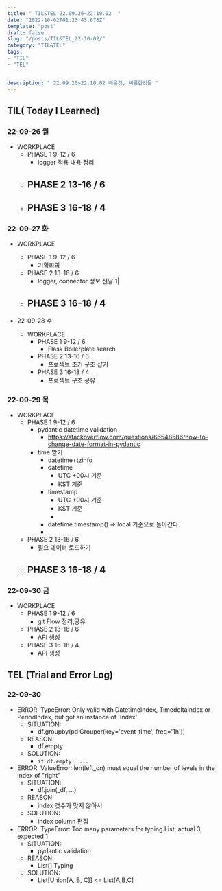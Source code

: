```yaml
---
title: " TIL&TEL 22.09.26~22.10.02  "
date: "2022-10-02T01:23:45.678Z"
template: "post"
draft: false
slug: "/posts/TIL&TEL_22-10-02/"
category: "TIL&TEL"
tags:
- "TIL"
- "TEL"


description: " 22.09.26~22.10.02 배운것, 씨름한것들 "
---
```


## TIL( Today I Learned)

### 22-09-26 월

- WORKPLACE
    - PHASE 1 9-12 / 6
        - logger 적용 내용 정리
    - PHASE 2 13-16 / 6
        - 
    - PHASE 3 16-18 / 4
        - 

### 22-09-27 화

- WORKPLACE
    - PHASE 1 9-12 / 6
        - 기획회의
    - PHASE 2 13-16 / 6
        - logger, connector 정보 전달 1| 
    - PHASE 3 16-18 / 4
        - 

- 22-09-28 수
    - WORKPLACE
        - PHASE 1 9-12 / 6
            - Flask Boilerplate search
        - PHASE 2 13-16 / 6
            - 프로젝트 초기 구조 잡기
        - PHASE 3 16-18 / 4
            - 프로젝트 구조 공유

### 22-09-29 목

- WORKPLACE
    - PHASE 1 9-12 / 6
        - pydantic datetime validation
            - https://stackoverflow.com/questions/66548586/how-to-change-date-format-in-pydantic
        - time 받기
            - datetime+tzinfo
            - datetime
                - UTC +00시 기준 
                - KST 기준
            - timestamp
                - UTC +00시 기준 
                - KST 기준
                - 
            - datetime.timestamp() => local 기준으로 돌아간다.
            - 
    - PHASE 2 13-16 / 6
        - 필요 데이터 로드하기
    - PHASE 3 16-18 / 4
        - 

### 22-09-30 금

- WORKPLACE
    - PHASE 1 9-12 / 6
        - git Flow 정리,공유
    - PHASE 2 13-16 / 6
        - API 생성
    - PHASE 3 16-18 / 4
        - API 생성

## TEL (Trial and Error Log)

### 22-09-30

- ERROR: TypeError: Only valid with DatetimeIndex, TimedeltaIndex or PeriodIndex, but got an instance of 'Index'
    - SITUATION:
        - df.groupby(pd.Grouper(key='event_time', freq='1h'))
    - REASON:
        - df.empty
    - SOLUTION:
        - ```if df.empty: ```
            ```...```
- ERROR: ValueError: len(left_on) must equal the number of levels in the index of "right"
    - SITUATION:
        - df.join(_df, ...)
    - REASON:
        - index 갯수가 맞지 않아서
    - SOLUTION:
        - index column 편집
- ERROR: TypeError: Too many parameters for typing.List; actual 3, expected 1
    - SITUATION:
        - pydantic validation
    - REASON:
        - List[] Typing
    - SOLUTION:
        - List[Union[A, B, C]] <= List[A,B,C]
